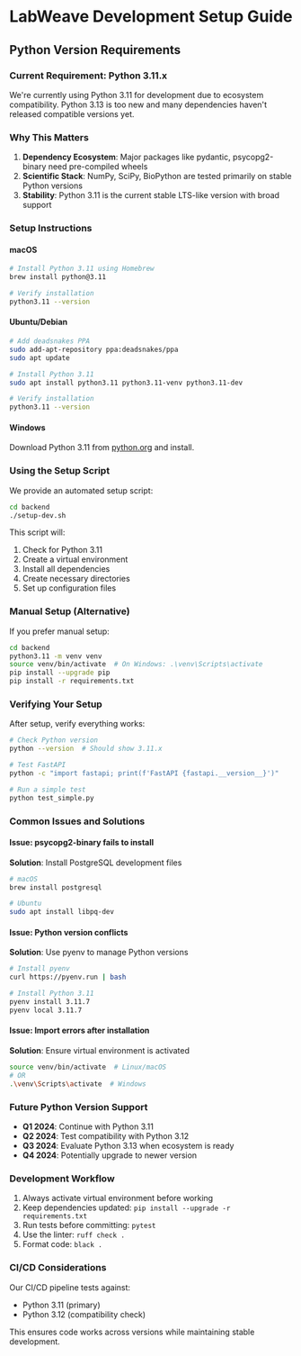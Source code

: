 # LabWeave Development Setup Guide

## Python Version Requirements

### Current Requirement: Python 3.11.x

We're currently using Python 3.11 for development due to ecosystem compatibility. Python 3.13 is too new and many dependencies haven't released compatible versions yet.

### Why This Matters

1. **Dependency Ecosystem**: Major packages like pydantic, psycopg2-binary need pre-compiled wheels
2. **Scientific Stack**: NumPy, SciPy, BioPython are tested primarily on stable Python versions
3. **Stability**: Python 3.11 is the current stable LTS-like version with broad support

### Setup Instructions

#### macOS
```bash
# Install Python 3.11 using Homebrew
brew install python@3.11

# Verify installation
python3.11 --version
```

#### Ubuntu/Debian
```bash
# Add deadsnakes PPA
sudo add-apt-repository ppa:deadsnakes/ppa
sudo apt update

# Install Python 3.11
sudo apt install python3.11 python3.11-venv python3.11-dev

# Verify installation
python3.11 --version
```

#### Windows
Download Python 3.11 from [python.org](https://www.python.org/downloads/) and install.

### Using the Setup Script

We provide an automated setup script:

```bash
cd backend
./setup-dev.sh
```

This script will:
1. Check for Python 3.11
2. Create a virtual environment
3. Install all dependencies
4. Create necessary directories
5. Set up configuration files

### Manual Setup (Alternative)

If you prefer manual setup:

```bash
cd backend
python3.11 -m venv venv
source venv/bin/activate  # On Windows: .\venv\Scripts\activate
pip install --upgrade pip
pip install -r requirements.txt
```

### Verifying Your Setup

After setup, verify everything works:

```bash
# Check Python version
python --version  # Should show 3.11.x

# Test FastAPI
python -c "import fastapi; print(f'FastAPI {fastapi.__version__}')"

# Run a simple test
python test_simple.py
```

### Common Issues and Solutions

#### Issue: psycopg2-binary fails to install
**Solution**: Install PostgreSQL development files
```bash
# macOS
brew install postgresql

# Ubuntu
sudo apt install libpq-dev
```

#### Issue: Python version conflicts
**Solution**: Use pyenv to manage Python versions
```bash
# Install pyenv
curl https://pyenv.run | bash

# Install Python 3.11
pyenv install 3.11.7
pyenv local 3.11.7
```

#### Issue: Import errors after installation
**Solution**: Ensure virtual environment is activated
```bash
source venv/bin/activate  # Linux/macOS
# OR
.\venv\Scripts\activate  # Windows
```

### Future Python Version Support

- **Q1 2024**: Continue with Python 3.11
- **Q2 2024**: Test compatibility with Python 3.12
- **Q3 2024**: Evaluate Python 3.13 when ecosystem is ready
- **Q4 2024**: Potentially upgrade to newer version

### Development Workflow

1. Always activate virtual environment before working
2. Keep dependencies updated: `pip install --upgrade -r requirements.txt`
3. Run tests before committing: `pytest`
4. Use the linter: `ruff check .`
5. Format code: `black .`

### CI/CD Considerations

Our CI/CD pipeline tests against:
- Python 3.11 (primary)
- Python 3.12 (compatibility check)

This ensures code works across versions while maintaining stable development.